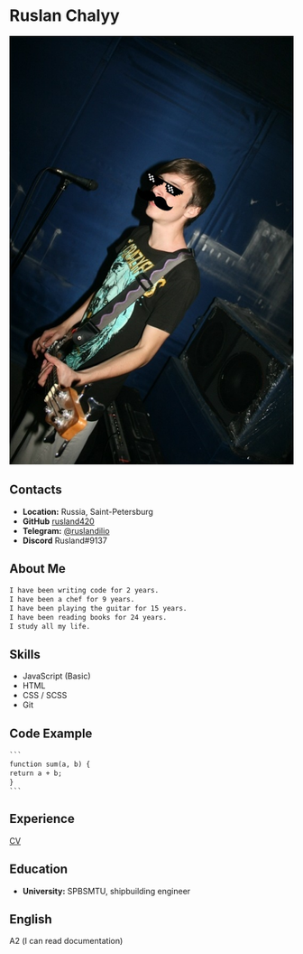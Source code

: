 # Ruslan Chalyy
![My_Photo](myphoto.jpg)

## Contacts
   * **Location:** Russia, Saint-Petersburg
   * **GitHub** [rusland420](https://github.com/rusland420)
   * **Telegram:** [@ruslandilio](https://t.me/ruslandilio)
   * **Discord** Rusland#9137
## About Me
    I have been writing code for 2 years. 
    I have been a chef for 9 years.
    I have been playing the guitar for 15 years. 
    I have been reading books for 24 years. 
    I study all my life.
## Skills 
   * JavaScript (Basic)
   * HTML
   * CSS / SCSS
   * Git
## Code Example 
    ```
    function sum(a, b) {
    return a + b;
    }
    ```
## Experience
   [CV](https://rusland420.github.io/rsschool-cv/cv) 
## Education
   * **University:** SPBSMTU, shipbuilding engineer
## English
   А2 (I can read documentation) 

